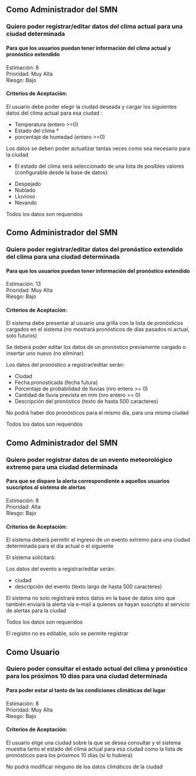 ## Como Administrador del SMN
### Quiero poder registrar/editar datos del clima actual para una ciudad determinada
#### Para que los usuarios puedan tener información del clima actual y pronóstico extendido
Estimación: 8  
Prioridad: Muy Alta  
Riesgo: Bajo

#### Criterios de Aceptación:
El usuario debe poder elegir la ciudad deseada y cargar los siguientes datos del clima actual para esa ciudad :
- Temperatura (entero >=0)
- Estado del clima * 
- porcentaje de humedad (entero >=0)

Los datos se deben poder actualizar tantas veces como sea necesario para la ciudad 

* El estado del clima será seleccionado de una lista de posibles valores (configurable desde la base de datos): 
- Despejado
- Nublado
- Lluvioso
- Nevando

Todos los datos son requeridos

## Como Administrador del SMN 
### Quiero poder registrar/editar datos del pronóstico extendido del clima para una ciudad determinada
#### Para que los usuarios puedan tener información del pronóstico extendido
Estimación: 13  
Prioridad: Muy Alta  
Riesgo: Bajo

#### Criterios de Aceptación:
El sistema debe presentar al usuario una grilla con la lista de pronósticos cargados en el sistema (no mostrará pronósticos de días pasados ni actual, solo futuros)

Se deberá poder editar los datos de un pronóstico previamente cargado o insertar uno nuevo (no eliminar)

Los datos del pronóstico a registrar/editar serán:
- Ciudad
- Fecha pronosticada (fecha futura)
- Porcentaje de probabilidad de lluvias (nro entero >= 0)
- Cantidad de lluvia prevista en mm  (nro entero >= 0)
- Descripción del pronóstico (texto de hasta 500 caracteres)

No podrá haber dos pronósticos para el mismo día, para una misma ciudad

Todos los datos son requeridos

## Como Administrador del SMN 
### Quiero poder registrar datos de un evento meteorológico extremo para una ciudad determinada
#### Para que se dispare la alerta correspondiente a aquellos usuarios suscriptos al sistema de alertas
Estimación: 8  
Prioridad: Alta  
Riesgo: Bajo

#### Criterios de Aceptación:
El sistema deberá permitir el ingreso de un evento extremo para una ciudad determinada para el día actual o el siguiente

El sistema solicitará: 

Los datos del evento a registrar/editar serán:
- ciudad
- descripción del evento (texto largo de hasta 500 caracteres) 

El sistema no solo registrará estos datos en la base de datos sino que también enviará la alerta vía e-mail a quienes se hayan suscripto al servicio de alertas para la ciudad 

Todos los datos son requeridos

El registro no es editable, solo se permite registrar

## Como Usuario
### Quiero poder consultar el estado actual del clima y pronóstico para los próximos 10 días para una ciudad determinada
#### Para poder estar al tanto de las condiciones climáticas del lugar
Estimación: 8  
Prioridad: Muy Alta  
Riesgo: Bajo

#### Criterios de Aceptación:
El usuario elige una ciudad sobre la que se desea consultar y el sistema muestra tanto el estado del clima actual para esa ciudad como la lista de pronósticos para los próximos 10 días (si lo hubiera)

No podrá modificar ninguno de los datos climáticos de la ciudad
